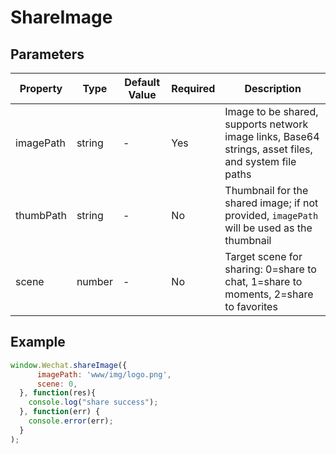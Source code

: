 # ShareImage

## Parameters

| Property  | Type   | Default Value | Required | Description                                                      |
| --------- | ------ | -------------- | -------- | ---------------------------------------------------------------- |
| imagePath | string | -              | Yes      | Image to be shared, supports network image links, Base64 strings, asset files, and system file paths |
| thumbPath | string | -              | No       | Thumbnail for the shared image; if not provided, `imagePath` will be used as the thumbnail |
| scene     | number | -              | No       | Target scene for sharing: 0=share to chat, 1=share to moments, 2=share to favorites |

## Example

```javascript
window.Wechat.shareImage({
      imagePath: 'www/img/logo.png',
      scene: 0, 
  }, function(res){
    console.log("share success");
  }, function(err) {
    console.error(err);
  }
);
```